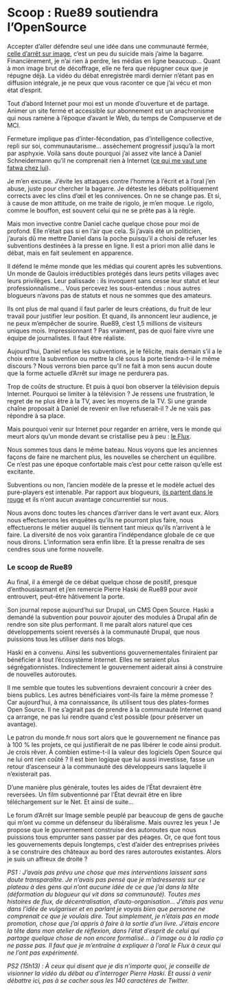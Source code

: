 # Scoop : Rue89 soutiendra l&#8217;OpenSource

Accepter d’aller défendre seul une idée dans une communauté fermée, [celle d’arrêt sur image](http://www.arretsurimages.net/), c’est un peu du suicide mais j’aime la bagarre. Financièrement, je n’ai rien à perdre, les médias en ligne beaucoup… Quant à mon image brut de décoffrage, elle ne fera que répugner ceux que je répugne déjà. La vidéo du débat enregistrée mardi dernier n’étant pas en diffusion intégrale, je ne peux que vous raconter ce que j’ai vécu et mon état d’esprit.<span id="more-13181"></span>

Tout d’abord Internet pour moi est un monde d’ouverture et de partage. Animer un site fermé et accessible sur abonnement est un anachronisme qui nous ramène à l’époque d’avant le Web, du temps de Compuserve et de MCI.

Fermeture implique pas d’inter-fécondation, pas d’intelligence collective, repli sur soi, communautarisme… assèchement progressif jusqu’à la mort par asphyxie. Voilà sans doute pourquoi j’ai assez vite lancé à Daniel Schneidermann qu’il ne comprenait rien à Internet ([ce qui me vaut une fatwa chez lui](http://www.arretsurimages.net/forum/read.php?5,1034804)).

Je m’en excuse. J’évite les attaques contre l’homme à l’écrit et à l’oral j’en abuse, juste pour chercher la bagarre. Je déteste les débats politiquement corrects avec les clins d’œil et les connivences. On ne se change pas. Et si, à cause de mon attitude, on me traite de rigolo, je m’en moque. Le rigolo, comme le bouffon, est souvent celui qui ne se prête pas à la règle.

Mais mon invective contre Daniel cache quelque chose pour moi de profond. Elle n’était pas si en l’air que cela. Si j’avais été un politicien, j’aurais dû me mettre Daniel dans la poche puisqu’il a choisi de refuser les subventions destinées à la presse en ligne. Il est a priori mon allié dans le débat, mais en fait seulement en apparence.

Il défend le même monde que les médias qui courent après les subventions. Un monde de Gaulois irréductibles protégés dans leurs petits villages avec leurs privilèges. Leur palissade : ils invoquent sans cesse leur statut et leur professionnalisme… Vous percevez les sous-entendus : nous autres blogueurs n’avons pas de statuts et nous ne sommes que des amateurs.

Ils ont plus de mal quand il faut parler de leurs créations, du fruit de leur travail pour justifier leur position. Et quand, ils annoncent leur audience, je ne peux m’empêcher de sourire. Rue89, c’est 1,5 millions de visiteurs uniques mois. Impressionnant ? Pas vraiment, pas de quoi faire vivre une équipe de journalistes. Il faut être réaliste.

Aujourd’hui, Daniel refuse les subventions, je le félicite, mais demain s’il a le choix entre la subvention ou mettre la clé sous la porte tiendra-t-il le même discours ? Nous verrons bien parce qu’il ne fait à mon sens aucun doute que la forme actuelle d’Arrêt sur image ne perdurera pas.

Trop de coûts de structure. Et puis à quoi bon observer la télévision depuis Internet. Pourquoi se limiter à la télévision ? Je ressens une frustration, le regret de ne plus être à la TV, avec les moyens de la TV. Si une grande chaîne proposait à Daniel de revenir en live refuserait-il ? Je ne vais pas répondre à sa place.

Mais pourquoi venir sur Internet pour regarder en arrière, vers le monde qui meurt alors qu’un monde devant se cristallise peu à peu : [le Flux](https://tcrouzet.com/2010/01/04/lalternative-nomade-partie-1/).

Nous sommes tous dans le même bateau. Nous voyons que les anciennes façons de faire ne marchent plus, les nouvelles se cherchent un équilibre. Ce n’est pas une époque confortable mais c’est pour cette raison qu’elle est excitante.

Subventions ou non, l’ancien modèle de la presse et le modèle actuel des pure-players est intenable. Par rapport aux blogueurs, [ils partent dans le rouge](https://tcrouzet.com/2010/01/07/blogueur-gagne-journaliste/) et ils n’ont aucun avantage concurrentiel sur nous.

Nous avons donc toutes les chances d’arriver dans le vert avant eux. Alors nous effectuerons les enquêtes qu’ils ne pourront plus faire, nous effectuerons le métier auquel ils tiennent tant mieux qu’ils n’arrivent à le faire. La diversité de nos voix garantira l’indépendance globale de ce que nous dirons. L’information sera enfin libre. Et la presse renaîtra de ses cendres sous une forme nouvelle.

### Le scoop de Rue89

Au final, il a émergé de ce débat quelque chose de positif, presque d’enthousiasmant et j’en remercie Pierre Haski de Rue89 pour avoir entrouvert, peut-être hâtivement la porte.

Son journal repose aujourd’hui sur Drupal, un CMS Open Source. Haski a demandé la subvention pour pouvoir ajouter des modules à Drupal afin de rendre son site plus performant. Il me paraît alors naturel que ces développements soient reversés à la communauté Drupal, que nous puissions tous les utiliser dans nos blogs.

Haski en a convenu. Ainsi les subventions gouvernementales finiraient par bénéficier à tout l’écosystème Internet. Elles ne seraient plus ségrégationnistes. Indirectement le gouvernement aiderait ainsi à construire de nouvelles autoroutes.

Il me semble que toutes les subventions devraient concourir à créer des biens publics. Les autres bénéficiaires vont-ils faire la même promesse ? Car aujourd’hui, à ma connaissance, ils utilisent tous des plates-formes Open Source. Il ne s’agirait pas de prendre à la communauté Internet quand ça arrange, ne pas lui rendre quand c’est possible (pour préserver un avantage).

Le patron du monde.fr nous sort alors que le gouvernement ne finance pas à 100 % les projets, ce qui justifierait de ne pas libérer le code ainsi produit. Je crois rêver. À combien estime-t-il la valeur des logiciels Open Source qui ne lui ont rien coûté ? Il est bien logique que lui aussi investisse, fasse un retour d’ascenseur à la communauté des développeurs sans laquelle il n’existerait pas.

D’une manière plus générale, toutes les aides de l’État devraient être reversées. Un film subventionné par l’État devrait être en libre téléchargement sur le Net. Et ainsi de suite…

Le forum d’Arrêt sur Image semble peuplé par beaucoup de gens de gauche qui m’ont vu comme un défenseur du libéralisme. Mais ouvrez les yeux ! Je propose que le gouvernement construise des autoroutes que nous puissions tous emprunter sans passer par des péages. Or, ce que font tous les gouvernements depuis longtemps, c’est d’aider des entreprises privées à se construire des châteaux au bord des rares autoroutes existantes. Alors je suis un affreux de droite ?

*PS1 : J’avais pas prévu une chose que mes interventions laissent sans doute transparaître. Je n’avais pas pensé que je m’adresserais sur ce plateau à des gens qui n’ont aucune idée de ce que j’ai dans la tête (déformation du blogueur qui vit dans sa communauté). Toutes mes histoires de flux, de décentralisation, d’auto-organisation… J’étais pas venu dans l’idée de vulgariser et en parlant je voyais bien que personne ne comprenait ce que je voulais dire. Tout simplement, je n’étais pas en mode promotion, chose que j’ai appris à faire à la sortie d’un livre. J’étais encore la tête dans mon atelier de réflexion, dans l’état d’esprit de celui qui partage quelque chose de non encore formalisé… à l’image ou à la radio ça ne passe pas. Il faut que je m’entraîne à expliquer à l’oral le Flux à ceux qui ne l’ont pas expérimenté.*

*PS2 (15h13) : À ceux qui disent que je dis n’importe quoi, je conseille de visionner la vidéo du débat ou d’interroger Pierre Haski. Et aussi à venir débattre ici, pas à se cacher sous les 140 caractères de Twitter.*